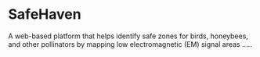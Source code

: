 # SafeHaven

A web-based platform that helps identify safe zones for birds, honeybees, and other pollinators by mapping low electromagnetic (EM) signal areas
.....
